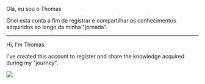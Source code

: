 Olá, eu sou o Thomas

Criei esta conta a fim de registrar e compartilhar os conhecimentos adquiridos ao longo da minha "jornada".

---

Hi, I'm Thomas

I've created this account to register and share the knowledge acquired during my "journey".

[![](https://img.shields.io/badge/LinkedIn-0077B5?style=for-the-badge&logo=linkedin&logoColor=white)](https://www.linkedin.com/in/thomaslima)
